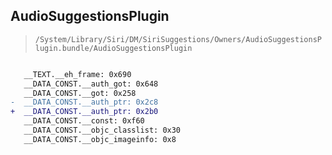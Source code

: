 ## AudioSuggestionsPlugin

> `/System/Library/Siri/DM/SiriSuggestions/Owners/AudioSuggestionsPlugin.bundle/AudioSuggestionsPlugin`

```diff

   __TEXT.__eh_frame: 0x690
   __DATA_CONST.__auth_got: 0x648
   __DATA_CONST.__got: 0x258
-  __DATA_CONST.__auth_ptr: 0x2c8
+  __DATA_CONST.__auth_ptr: 0x2b0
   __DATA_CONST.__const: 0xf60
   __DATA_CONST.__objc_classlist: 0x30
   __DATA_CONST.__objc_imageinfo: 0x8

```
